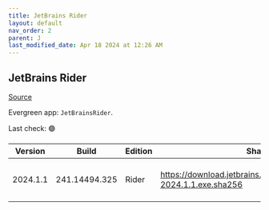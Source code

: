 ```yaml
---
title: JetBrains Rider
layout: default
nav_order: 2
parent: J
last_modified_date: Apr 18 2024 at 12:26 AM
---
```


## JetBrains Rider

[Source](https://www.jetbrains.com/)

Evergreen app: `JetBrainsRider`. 

Last check: 🟢

| Version  | Build         | Edition | Sha256                                                                   | Date       | Size       | Type | URI                                                                                                                                    |
| -------- | ------------- | ------- | ------------------------------------------------------------------------ | ---------- | ---------- | ---- | -------------------------------------------------------------------------------------------------------------------------------------- |
| 2024.1.1 | 241.14494.325 | Rider   | https://download.jetbrains.com/rider/JetBrains.Rider-2024.1.1.exe.sha256 | 04/17/2024 | 1226183648 | exe  | [https://download.jetbrains.com/rider/JetBrains.Rider-2024.1.1.exe](https://download.jetbrains.com/rider/JetBrains.Rider-2024.1.1.exe) |
